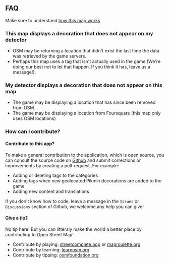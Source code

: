 ## FAQ

Make sure to understand [how this map works](#about)

### This map displays a decoration that does not appear on my detector

- OSM may be returning a location that didn't exist the last time the data was retrieved by the game servers.
- Perhaps this map uses a tag that isn't actually used in the game (We're doing our best not to let that happen. If you think it has, leave us a message!).

### My detector displays a decoration that does not appear on this map

- The game may be displaying a location that has since been removed from OSM.
- The game may be displaying a location from Foursquare (this map only uses OSM locations)

### How can I contribute?

#### Contribute to this app?

To make a general contribution to the application, which is open source, you can consult the source code on [Github](https://github.com/pixlpirate/pikmin-map) and submit corrections or improvements by creating a pull-request. For example:
- Adding or deleting tags to the categories
- Adding tags when new geolocated Pikmin decorations are added to the game
- Adding new content and translations

If you don't know how to code, leave a message in the `Issues` or `Discussions` section of Github, we welcome any help you can give!

#### Give a tip?

No tip here! But you can litteraly make the world a better place by contributing to Open Street Map!

- Contribute by playing: [streetcomplete.app](https://streetcomplete.app) or [maproulette.org](https://maproulette.org)
- Contribute by learning: [learnosm.org](https://learnosm.org)
- Contribute by tipping: [osmfoundation.org](https://osmfoundation.org)
